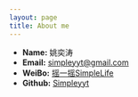 ```yaml
---
layout: page
title: About me
---
```


 * **Name:** 姚奕涛
 * **Email:** [simpleyyt@gmail.com](mailto:simpleyyt@gmail.com)
 * **WeiBo:** [摇一摇SimpleLife](http://www.weibo.com/u/1836017133)
 * **Github:** [Simpleyyt](https://github.com/Simpleyyt)
